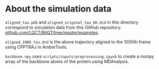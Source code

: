 # About the simulation data

`aligned_tau.pdb` and `aligned_original_tau_6K.dcd` in this directory correspond to simulation data from this GitHub repository:
[github.com/LQCT/BitQT/tree/master/examples](https://github.com/LQCT/BitQT/tree/master/examples).

`aligned_1000_tau.dcd` is the above trajectory aligned to the 1000th frame using CPPTRAJ in AmberTools.

`backbone.npy` uses `scripts/inputs/preprocessing.ipynb` to create a numpy array of the backbone atoms of the protein using MDAnalysis.